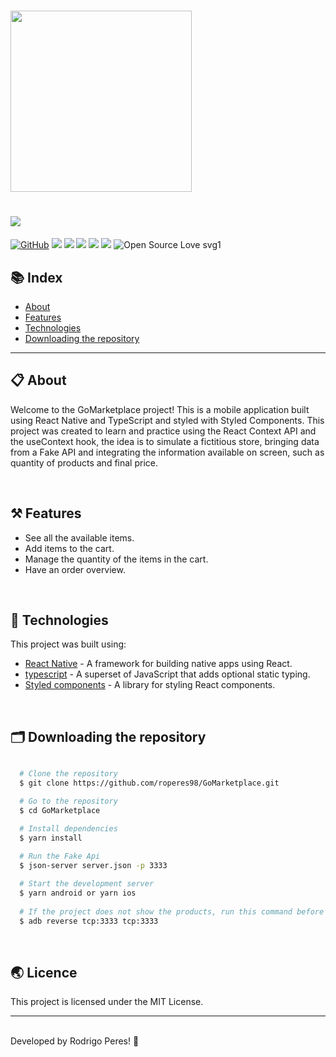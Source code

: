 <h1>
  <img src="assets/gorestaurantreadmelogo.png" width="290px"/>
</h1>

<h1>
    <img src="assets/gorestaurant.png"/>
</h1>

[![GitHub](https://img.shields.io/github/license/mashape/apistatus.svg)](https://github.com/roperes98/GoMarketplace/blob/master/LICENSE)
![](https://img.shields.io/github/package-json/v/roperes98/GoMarketplace.svg)
![](https://img.shields.io/github/last-commit/roperes98/GoMarketplace.svg?color=red)
![](https://img.shields.io/github/languages/count/roperes98/GoMarketplace.svg?color=lightgrey)
![](https://img.shields.io/github/languages/top/roperes98/GoMarketplace.svg?color=yellow)
![](https://img.shields.io/github/repo-size/roperes98/GoMarketplace.svg)
![Open Source Love svg1](https://badges.frapsoft.com/os/v1/open-source.svg?v=103)

## 📚 Index
- [About](#-about)
- [Features](#-features)
- [Technologies](#-technologies)
- [Downloading the repository](#-downloading-the-repository)

---

## 📋 About

Welcome to the GoMarketplace project! This is a mobile application built using React Native and TypeScript and styled with Styled Components. This project was created to learn and practice using the React Context API and the useContext hook, the idea is to simulate a fictitious store, bringing data from a Fake API and integrating the information available on screen, such as quantity of products and final price.

⠀⠀⠀⠀⠀⠀⠀⠀
## ⚒️ Features

- See all the available items.
- Add items to the cart.
- Manage the quantity of the items in the cart.
- Have an order overview.

⠀⠀⠀⠀⠀⠀⠀⠀
## 🚀 Technologies

This project was built using:

- [React Native](https://reactnative.dev) - A framework for building native apps using React.
- [typescript](https://www.typescriptlang.org) - A superset of JavaScript that adds optional static typing.
- [Styled components](https://styled-components.com/) - A library for styling React components.

⠀⠀⠀⠀⠀⠀⠀⠀

## 🗂️ Downloading the repository

```bash

  # Clone the repository
  $ git clone https://github.com/roperes98/GoMarketplace.git

  # Go to the repository
  $ cd GoMarketplace

  # Install dependencies
  $ yarn install
  
  # Run the Fake Api
  $ json-server server.json -p 3333

  # Start the development server
  $ yarn android or yarn ios
  
  # If the project does not show the products, run this command before initializing the Fake Api
  $ adb reverse tcp:3333 tcp:3333

```
⠀⠀⠀⠀⠀⠀⠀⠀

## 🌏 Licence

This project is licensed under the MIT License.<br>

---
⠀⠀⠀⠀⠀⠀⠀⠀<br>
Developed by Rodrigo Peres! 👾
